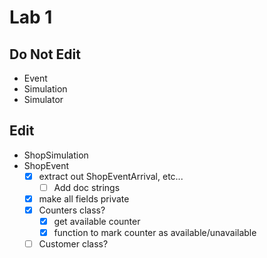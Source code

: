 # Lab 1

## Do Not Edit
- Event
- Simulation
- Simulator

## Edit
- ShopSimulation
- ShopEvent
    - [x] extract out ShopEventArrival, etc...
        - [ ] Add doc strings
    - [x] make all fields private
    - [x] Counters class?
        - [x] get available counter
        - [x] function to mark counter as available/unavailable
    - [ ] Customer class?
